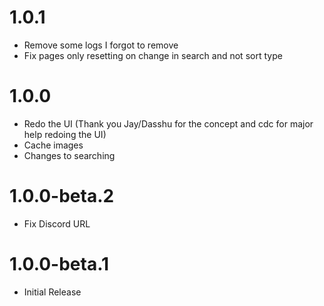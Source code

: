 # 1.0.1
- Remove some logs I forgot to remove
- Fix pages only resetting on change in search and not sort type
# 1.0.0
- Redo the UI (Thank you Jay/Dasshu for the concept and cdc for major help redoing the UI)
- Cache images
- Changes to searching
# 1.0.0-beta.2
- Fix Discord URL
# 1.0.0-beta.1
- Initial Release